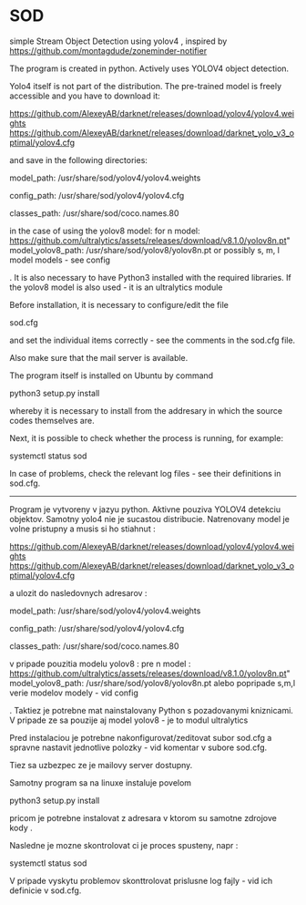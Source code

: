 # SOD
simple Stream Object Detection using yolov4 , 
inspired by https://github.com/montagdude/zoneminder-notifier

The program is created in python. Actively uses YOLOV4 object detection. 

Yolo4 itself is not part of the distribution. The pre-trained model is freely accessible and you have to download it:

https://github.com/AlexeyAB/darknet/releases/download/yolov4/yolov4.weights
https://github.com/AlexeyAB/darknet/releases/download/darknet_yolo_v3_optimal/yolov4.cfg

and save in the following directories:

model_path: /usr/share/sod/yolov4/yolov4.weights

config_path: /usr/share/sod/yolov4/yolov4.cfg

classes_path: /usr/share/sod/coco.names.80

in the case of using the yolov8 model:
for n model:
https://github.com/ultralytics/assets/releases/download/v8.1.0/yolov8n.pt"
model_yolov8_path: /usr/share/sod/yolov8/yolov8n.pt
or possibly s, m, l model models - see config


. It is also necessary to have Python3 installed with the required libraries.
If the yolov8 model is also used - it is an ultralytics module


Before installation, it is necessary to configure/edit the file

sod.cfg 

and set the individual items correctly - see the comments in the sod.cfg file.

Also make sure that the mail server is available.

The program itself is installed on Ubuntu by command

python3 setup.py install

whereby it is necessary to install from the addresary in which the source codes themselves are.

Next, it is possible to check whether the process is running, for example:

systemctl status sod

In case of problems, check the relevant log files - see their definitions in sod.cfg.


----------------------------------------------------------------------------------------

Program je vytvoreny v jazyu python. Aktivne pouziva YOLOV4 detekciu objektov. Samotny yolo4 nie je sucastou distribucie. Natrenovany model je volne pristupny a musis si ho stiahnut :

https://github.com/AlexeyAB/darknet/releases/download/yolov4/yolov4.weights
https://github.com/AlexeyAB/darknet/releases/download/darknet_yolo_v3_optimal/yolov4.cfg

a ulozit do nasledovnych adresarov :

model_path: /usr/share/sod/yolov4/yolov4.weights

config_path: /usr/share/sod/yolov4/yolov4.cfg

classes_path: /usr/share/sod/coco.names.80

v pripade pouzitia modelu yolov8 :
pre n model :
https://github.com/ultralytics/assets/releases/download/v8.1.0/yolov8n.pt"
model_yolov8_path: /usr/share/sod/yolov8/yolov8n.pt
alebo popripade s,m,l verie modelov modely - vid config


. Taktiez je potrebne mat nainstalovany Python s pozadovanymi kniznicami.
V pripade ze sa pouzije aj model yolov8 - je to modul ultralytics

Pred instalaciou je potrebne nakonfigurovat/zeditovat subor 
sod.cfg a spravne nastavit jednotlive polozky - vid komentar v subore sod.cfg. 

Tiez sa uzbezpec ze je mailovy server dostupny.

Samotny program sa na linuxe instaluje povelom 

python3 setup.py install

pricom je potrebne instalovat z adresara v ktorom su samotne zdrojove kody .

Nasledne je mozne skontrolovat ci je proces spusteny, napr : 

systemctl status  sod

V pripade vyskytu problemov skonttrolovat prislusne log fajly - vid ich definicie v sod.cfg.